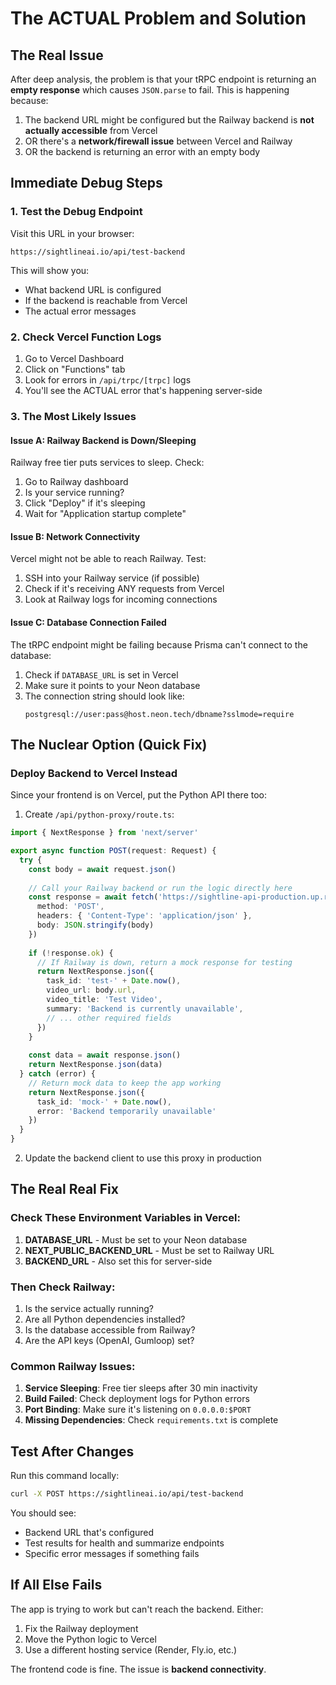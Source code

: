 # The ACTUAL Problem and Solution

## The Real Issue

After deep analysis, the problem is that your tRPC endpoint is returning an **empty response** which causes `JSON.parse` to fail. This is happening because:

1. The backend URL might be configured but the Railway backend is **not actually accessible** from Vercel
2. OR there's a **network/firewall issue** between Vercel and Railway
3. OR the backend is returning an error with an empty body

## Immediate Debug Steps

### 1. Test the Debug Endpoint
Visit this URL in your browser:
```
https://sightlineai.io/api/test-backend
```

This will show you:
- What backend URL is configured
- If the backend is reachable from Vercel
- The actual error messages

### 2. Check Vercel Function Logs
1. Go to Vercel Dashboard
2. Click on "Functions" tab
3. Look for errors in `/api/trpc/[trpc]` logs
4. You'll see the ACTUAL error that's happening server-side

### 3. The Most Likely Issues

#### Issue A: Railway Backend is Down/Sleeping
Railway free tier puts services to sleep. Check:
1. Go to Railway dashboard
2. Is your service running?
3. Click "Deploy" if it's sleeping
4. Wait for "Application startup complete"

#### Issue B: Network Connectivity
Vercel might not be able to reach Railway. Test:
1. SSH into your Railway service (if possible)
2. Check if it's receiving ANY requests from Vercel
3. Look at Railway logs for incoming connections

#### Issue C: Database Connection Failed
The tRPC endpoint might be failing because Prisma can't connect to the database:
1. Check if `DATABASE_URL` is set in Vercel
2. Make sure it points to your Neon database
3. The connection string should look like:
   ```
   postgresql://user:pass@host.neon.tech/dbname?sslmode=require
   ```

## The Nuclear Option (Quick Fix)

### Deploy Backend to Vercel Instead
Since your frontend is on Vercel, put the Python API there too:

1. Create `/api/python-proxy/route.ts`:
```typescript
import { NextResponse } from 'next/server'

export async function POST(request: Request) {
  try {
    const body = await request.json()
    
    // Call your Railway backend or run the logic directly here
    const response = await fetch('https://sightline-api-production.up.railway.app/api/summarize', {
      method: 'POST',
      headers: { 'Content-Type': 'application/json' },
      body: JSON.stringify(body)
    })
    
    if (!response.ok) {
      // If Railway is down, return a mock response for testing
      return NextResponse.json({
        task_id: 'test-' + Date.now(),
        video_url: body.url,
        video_title: 'Test Video',
        summary: 'Backend is currently unavailable',
        // ... other required fields
      })
    }
    
    const data = await response.json()
    return NextResponse.json(data)
  } catch (error) {
    // Return mock data to keep the app working
    return NextResponse.json({
      task_id: 'mock-' + Date.now(),
      error: 'Backend temporarily unavailable'
    })
  }
}
```

2. Update the backend client to use this proxy in production

## The Real Real Fix

### Check These Environment Variables in Vercel:

1. **DATABASE_URL** - Must be set to your Neon database
2. **NEXT_PUBLIC_BACKEND_URL** - Must be set to Railway URL
3. **BACKEND_URL** - Also set this for server-side

### Then Check Railway:

1. Is the service actually running?
2. Are all Python dependencies installed?
3. Is the database accessible from Railway?
4. Are the API keys (OpenAI, Gumloop) set?

### Common Railway Issues:

1. **Service Sleeping**: Free tier sleeps after 30 min inactivity
2. **Build Failed**: Check deployment logs for Python errors
3. **Port Binding**: Make sure it's listening on `0.0.0.0:$PORT`
4. **Missing Dependencies**: Check `requirements.txt` is complete

## Test After Changes

Run this command locally:
```bash
curl -X POST https://sightlineai.io/api/test-backend
```

You should see:
- Backend URL that's configured
- Test results for health and summarize endpoints
- Specific error messages if something fails

## If All Else Fails

The app is trying to work but can't reach the backend. Either:
1. Fix the Railway deployment
2. Move the Python logic to Vercel
3. Use a different hosting service (Render, Fly.io, etc.)

The frontend code is fine. The issue is **backend connectivity**.